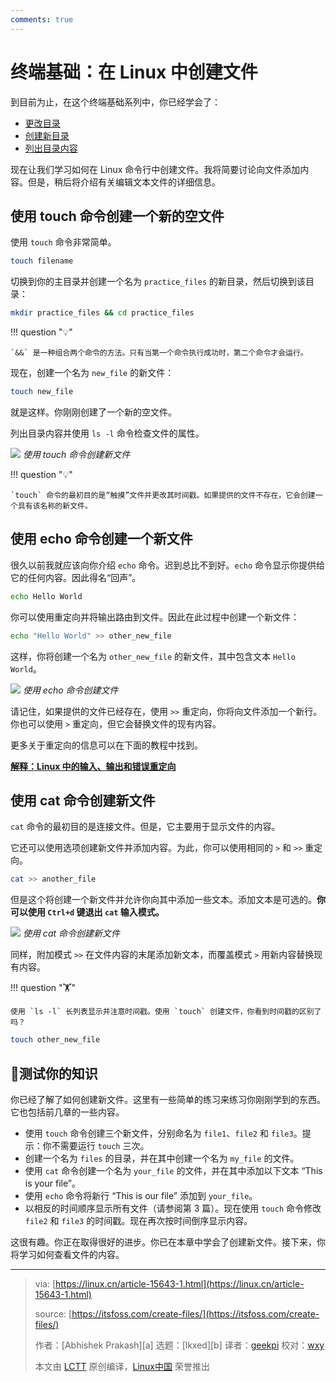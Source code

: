 ```yaml
---
comments: true
---
```


# 终端基础：在 Linux 中创建文件

到目前为止，在这个终端基础系列中，你已经学会了：

- [更改目录](https://linux.cn/article-16304-1.html)
- [创建新目录](https://linux.cn/article-15595-1.html)
- [列出目录内容](https://cn.linux-console.net/?p=17707)

现在让我们学习如何在 Linux 命令行中创建文件。我将简要讨论向文件添加内容。但是，稍后将介绍有关编辑文本文件的详细信息。


## 使用 touch 命令创建一个新的空文件

使用 `touch` 命令非常简单。

```Bash
touch filename
```

切换到你的主目录并创建一个名为 `practice_files` 的新目录，然后切换到该目录：

```Bash
mkdir practice_files && cd practice_files
```

!!! question "💡"

    `&&` 是一种组合两个命令的方法。只有当第一个命令执行成功时，第二个命令才会运行。


现在，创建一个名为 `new_file` 的新文件：

```Bash
touch new_file
```

就是这样。你刚刚创建了一个新的空文件。

列出目录内容并使用 `ls -l` 命令检查文件的属性。

![](https://cdn.jsdelivr.net/gh/SDNURoboticsAILab/ImageBed@master/img/resources/linux/chapter4-touch-example.svg)
*使用 touch 命令创建新文件*

!!! question "💡"

    `touch` 命令的最初目的是“触摸”文件并更改其时间戳。如果提供的文件不存在，它会创建一个具有该名称的新文件。

## 使用 echo 命令创建一个新文件

很久以前我就应该向你介绍 `echo` 命令。迟到总比不到好。`echo` 命令显示你提供给它的任何内容。因此得名“回声”。

```Bash
echo Hello World
```

你可以使用重定向并将输出路由到文件。因此在此过程中创建一个新文件：

```Bash
echo "Hello World" >> other_new_file
```

这样，你将创建一个名为 `other_new_file` 的新文件，其中包含文本 `Hello World`。

![](https://cdn.jsdelivr.net/gh/SDNURoboticsAILab/ImageBed@master/img/resources/linux/chapter4-echo-example.svg)
*使用 echo 命令创建文件*

请记住，如果提供的文件已经存在，使用 `>>` 重定向，你将向文件添加一个新行。你也可以使用 `>` 重定向，但它会替换文件的现有内容。

更多关于重定向的信息可以在下面的教程中找到。

**[解释：Linux 中的输入、输出和错误重定向](https://www.51cto.com/article/722462.html)**

## 使用 cat 命令创建新文件

`cat` 命令的最初目的是连接文件。但是，它主要用于显示文件的内容。

它还可以使用选项创建新文件并添加内容。为此，你可以使用相同的 `>` 和 `>>` 重定向。

```Bash
cat >> another_file
```

但是这个将创建一个新文件并允许你向其中添加一些文本。添加文本是可选的。**你可以使用 `Ctrl+d` 键退出 `cat` 输入模式。**

![](https://cdn.jsdelivr.net/gh/SDNURoboticsAILab/ImageBed@master/img/resources/linux/chapter4-cat-example.svg)
*使用 cat 命令创建新文件*

同样，附加模式 `>>` 在文件内容的末尾添加新文本，而覆盖模式 `>` 用新内容替换现有内容。



!!! question "🏋️"

    使用 `ls -l` 长列表显示并注意时间戳。使用 `touch` 创建文件，你看到时间戳的区别了吗？

```Bash
touch other_new_file
```

## 📝测试你的知识

你已经了解了如何创建新文件。这里有一些简单的练习来练习你刚刚学到的东西。它也包括前几章的一些内容。

- 使用 `touch` 命令创建三个新文件，分别命名为 `file1`、`file2` 和 `file3`。提示：你不需要运行 `touch` 三次。
- 创建一个名为 `files` 的目录，并在其中创建一个名为 `my_file` 的文件。
- 使用 `cat` 命令创建一个名为 `your_file` 的文件，并在其中添加以下文本 “This is your file”。
- 使用 `echo` 命令将新行 “This is our file” 添加到 `your_file`。
- 以相反的时间顺序显示所有文件（请参阅第 3 篇）。现在使用 `touch` 命令修改 `file2` 和 `file3` 的时间戳。现在再次按时间倒序显示内容。

这很有趣。你正在取得很好的进步。你已在本章中学会了创建新文件。接下来，你将学习如何查看文件的内容。

--------------------------------------------------------------------------------

>via: [https://linux.cn/article-15643-1.html](https://linux.cn/article-15643-1.html)
>
>source: [https://itsfoss.com/create-files/](https://itsfoss.com/create-files/)
>
>作者：[Abhishek Prakash][a]
>选题：[lkxed][b]
>译者：[geekpi](https://github.com/geekpi)
>校对：[wxy](https://github.com/wxy)
>
>本文由 [LCTT](https://github.com/LCTT/TranslateProject) 原创编译，[Linux中国](https://linux.cn/) 荣誉推出